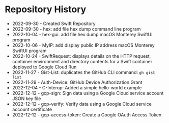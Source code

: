 # Repository History
 - 2022-09-30 - Created Swift Repository
 - 2022-09-30 - hex: add file hex dump command line program
 - 2022-10-04 - hex-gui: add file hex dump macOS Monterey SwiftUI program
 - 2022-10-06 - MyIP: add display public IP address macOS Monterey SwiftUI program
 - 2022-10-24 - SwiftRequest: displays details on the HTTP request, container environment and directory contents for a Swift container deployed to Google Cloud Run
 - 2022-11-27 - Gist-List: duplicates the GitHub CLI command: `gh gist list`
 - 2022-11-29 - Auth-Device: GitHub Device Authorization Grant
 - 2022-12-04 - C-Interop: Added a simple hello-world example
 - 2022-12-12 - gcp-sign: Sign data using a Google Cloud service account JSON key file
 - 2022-12-12 - gcp-verify: Verify data using a Google Cloud service account certificate
 - 2022-12-12 - gcp-access-token: Create a Google OAuth Access Token
